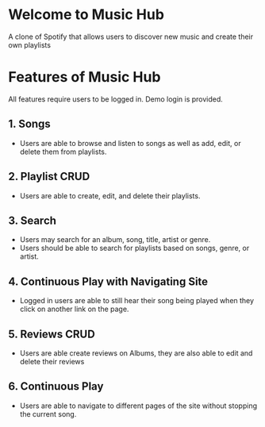 # Welcome to Music Hub

A clone of Spotify that allows users to discover new music and create their own playlists

# Features of Music Hub

All features require users to be logged in. Demo login is provided.

## 1. Songs 
* Users are able to browse and listen to songs as well as add, edit, or delete them from playlists. 

## 2. Playlist CRUD
* Users are able to create, edit, and delete their playlists. 

## 3. Search 
* Users may search for an album, song, title, artist or genre.
* Users should be able to search for playlists based on songs, genre, or artist.

## 4. Continuous Play with Navigating Site
* Logged in users are able to still hear their song being played when they click on another link on the page. 
 
## 5. Reviews CRUD
* Users are able create reviews on Albums, they are also able to edit and delete their reviews

## 6. Continuous Play
* Users are able to navigate to different pages of the site without stopping the current song.



